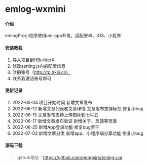 # emlog-wxmini

#### 介绍
emlogPro小程序使用uni-app开发，适配安卓、iOS、小程序

#### 安装教程

1.  导入项目到HBuilderX
2.  修改setting.js内的配置信息
3.  注册账号（http://tp.hkiii.cn）
4.  联系我激活账号即可

#### 更新记录

1.  2022-05-04
	项目开始时间
	新增文章发布
2.  2022-06-12
	新增文章列表和文章详情
	文章发布支持标签
	修复小bug
3.  2022-06-15
	文章发布支持上传图片到七牛云 
4.  2022-06-17
	新增文章发布验证
	新增关于、反馈等页面
5.  2022-06-25
	新增App登录功能
	修复bug若干
6.  2022-07-03
    新增文章分类
	新增app、小程序端分享功能
	修复小bug
	

#### 源码下载
>   github地址：https://github.com/pengsirs/emlog-uni
